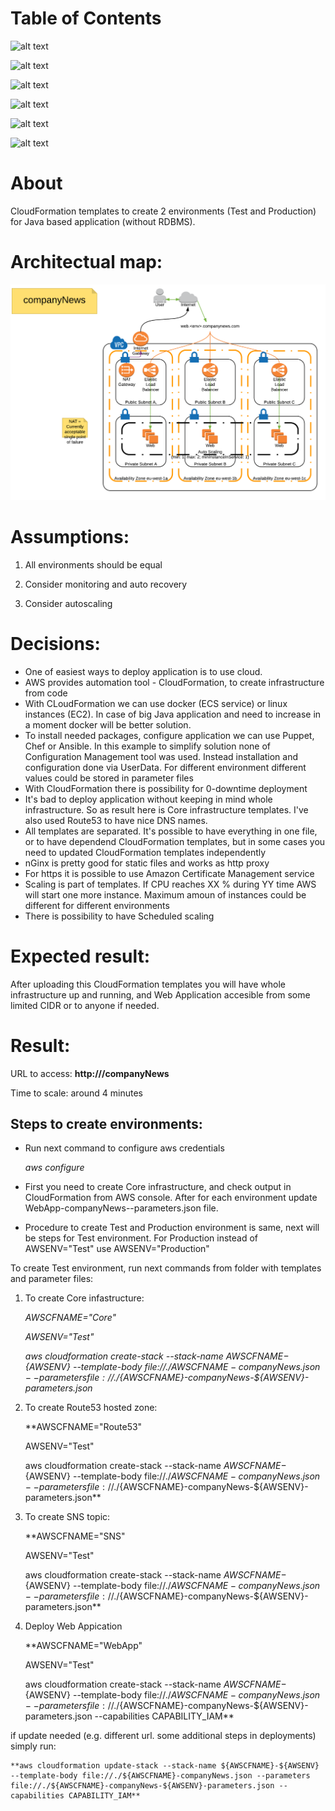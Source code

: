 Table of Contents
======

![alt text](https://github.com/YevhenDuma/AWSCloudFormation/tree/master/companyNews#about "About")

![alt text](https://github.com/YevhenDuma/AWSCloudFormation/tree/master/companyNews#architectual-map "Architectual diagram")


![alt text](https://github.com/YevhenDuma/AWSCloudFormation/tree/master/companyNews#assumptions "Assumptions")


![alt text](https://github.com/YevhenDuma/AWSCloudFormation/tree/master/companyNews#decisions "Decisions")


![alt text](http://github.com/YevhenDuma/AWSCloudFormation/tree/master/companyNews#expected-result "Expected result")


![alt text](https://github.com/YevhenDuma/AWSCloudFormation/tree/master/companyNews#result "Result")




About
======

CloudFormation templates to create 2 environments (Test and Production) for Java based application (without RDBMS).


Architectual map:
======

![alt text](https://github.com/YevhenDuma/AWSCloudFormation/blob/master/companyNews/ArchDiagram.png "companyNews Architectual diagram")


Assumptions:
======

1. All environments should be equal

2. Consider monitoring and auto recovery

3. Consider autoscaling


Decisions:
=======

- One of easiest ways to deploy application is to use cloud.
- AWS provides automation tool - CloudFormation, to create infrastructure from code
- With CLoudFormation we can use docker (ECS service) or linux instances (EC2). In case of big Java application and need to increase in a moment docker will be better solution.
- To install needed packages, configure application we can use Puppet, Chef or Ansible. In this example to simplify solution none of Configuration Management tool was used. Instead installation and configuration done via UserData. For different environment different values could be stored in parameter files
- With CloudFormation there is possibility for 0-downtime deployment
- It's bad to deploy application without keeping in mind whole infrastructure. So as result here is Core infrastructure templates. I've also used Route53 to have nice DNS names.
- All templates are separated. It's possible to have everything in one file, or to have dependend CloudFormation templates, but in some cases you need to updated CloudFormation templates independently
- nGinx is pretty good for static files and works as http proxy
- For https it is possible to use Amazon Certificate Management service
- Scaling is part of templates. If CPU reaches XX % during YY time AWS will start one more instance. Maximum amoun of instances could be different for different environments
- There is possibility to have Scheduled scaling


Expected result:
======

After uploading this CloudFormation templates you will have whole infrastructure up and running, and Web Application accesible from some limited CIDR or to anyone if needed.


Result:
======

URL to access: **http://<domainname>/companyNews**

Time to scale: around 4 minutes


Steps to create environments:
------

- Run next command to configure aws credentials


	_aws configure_

- First you need to create Core infrastructure, and check output in CloudFormation from AWS console. After for each environment update WebApp-companyNews-<env>-parameters.json file.

- Procedure to create Test and Production environment is same, next will be steps for Test environment. For Production instead of  AWSENV="Test" use  AWSENV="Production"

To create Test environment, run next commands from folder with templates and parameter files:

1. To create Core infastructure:

	_AWSCFNAME="Core"_

	_AWSENV="Test"_

	_aws cloudformation create-stack --stack-name ${AWSCFNAME}-${AWSENV} --template-body file://./${AWSCFNAME}-companyNews.json --parameters file://./${AWSCFNAME}-companyNews-${AWSENV}-parameters.json_

2. To create Route53 hosted zone:

	**AWSCFNAME="Route53"

	AWSENV="Test"

	aws cloudformation create-stack --stack-name ${AWSCFNAME}-${AWSENV} --template-body file://./${AWSCFNAME}-companyNews.json --parameters file://./${AWSCFNAME}-companyNews-${AWSENV}-parameters.json**

3. To create SNS topic:

	**AWSCFNAME="SNS"

	AWSENV="Test"

	aws cloudformation create-stack --stack-name ${AWSCFNAME}-${AWSENV} --template-body file://./${AWSCFNAME}-companyNews.json --parameters file://./${AWSCFNAME}-companyNews-${AWSENV}-parameters.json**

4. Deploy Web Appication

	**AWSCFNAME="WebApp"

	AWSENV="Test"

	aws cloudformation create-stack --stack-name ${AWSCFNAME}-${AWSENV} --template-body file://./${AWSCFNAME}-companyNews.json --parameters file://./${AWSCFNAME}-companyNews-${AWSENV}-parameters.json --capabilities CAPABILITY_IAM**


if update needed (e.g. different url. some additional steps in deployments) simply run:

	**aws cloudformation update-stack --stack-name ${AWSCFNAME}-${AWSENV} --template-body file://./${AWSCFNAME}-companyNews.json --parameters file://./${AWSCFNAME}-companyNews-${AWSENV}-parameters.json --capabilities CAPABILITY_IAM**
